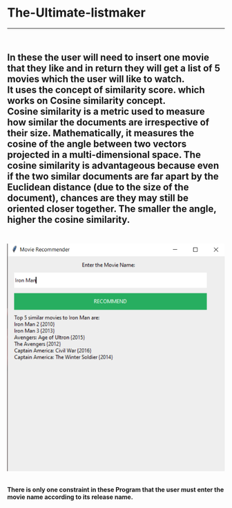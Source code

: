 # The-Ultimate-listmaker
---
<br>In these the user will need to insert one movie that they like and in return they will get a list of 5 movies which the user will like to watch.</br>
It uses the concept of similarity score. which works on Cosine similarity concept.</br>Cosine similarity is a metric used to measure how similar the documents are irrespective of their size. Mathematically, it measures the cosine of the angle between two vectors projected in a multi-dimensional space. The cosine similarity is advantageous because even if the two similar documents are far apart by the Euclidean distance (due to the size of the document), chances are they may still be oriented closer together. The smaller the angle, higher the cosine similarity.
<br></br>
----
<p align="center">
  <img src = "Example.png"/>

</p>

</br>
<b>There is only one constraint in these Program that the user must enter the movie name according to its release name.</b>

